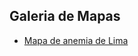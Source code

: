 ## Galeria de Mapas 

 - [Mapa de anemia de Lima](https://chlopezgis.github.io/articulos/maps/mapa_anemia.html)

